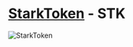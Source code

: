 [StarkToken][1] - STK
==================================

![StarkToken][logo]

[1]: http://starktoken.com
[logo]: https://github.com/starktoken/starktoken.github.io/raw/master/assets/images/logo_naked.png "StarkToken"
